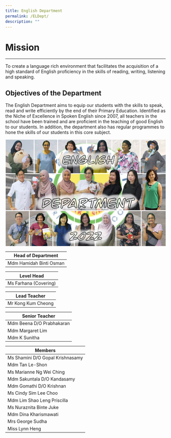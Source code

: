 ```yaml
---
title: English Department
permalink: /ELDept/
description: ""
---
```

# Mission  

----------

To create a language rich environment that facilitates the acquisition of a high standard of English proficiency in the skills of reading, writing, listening and speaking.  
  

Objectives of the Department
----------------------------

The English Department aims to equip our students with the skills to speak, read and write efficiently by the end of their Primary Education. Identified as the Niche of Excellence in Spoken English since 2007, all teachers in the school have been trained and are proficient in the teaching of good English to our students. In addition, the department also has regular programmes to hone the skills of our students in this core subject.  

![EL](/images/EL2022.jpg)

| Head of Department |
| --- |
| Mdm Hamidah Binti Osman |<br>

  

| Level Head |
| --- |
| Ms Farhana (Covering) |<br>

 
| Lead Teacher |
| --- |
| Mr Kong Kum Cheong |<br> 

| Senior Teacher |
| --- |
| Mdm Beena D/O Prabhakaran
| Mdm Margaret Lim  
| Mdm K Sunitha |<br>


|Members |
| --- |
| Ms Shamini D/O Gopal Krishnasamy
| Mdm Tan Le-Shon
| Ms Marianne Ng Wei Ching
| Mdm Sakuntala D/O Kandasamy
| Mdm Gomathi D/O Krishnan
| Ms Cindy Sim Lee Choo
| Mdm Lim Shao Leng Priscilla
| Ms Nuraznita Binte Juke
| Mdm Dina Kharismawati
| Mrs George Sudha  
| Miss Lynn Heng